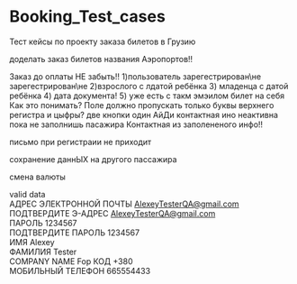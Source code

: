 # Booking_Test_cases
Тест кейсы по проекту заказа билетов в Грузию

доделать заказ билетов названия Аэропортов!!


Заказ до оплаты
 НЕ забыть!! 
 1)пользователь зарегестрирован\не зарегестрирован\не
 2)взрослого с лдатой ребёнка
 3) младенца с датой ребёнка
 4) дата документа!
 5) уже есть с такм эмэилом
  билет на себя
 Как это понимать? Поле должно пропускать только буквы верхнего регистра и цыфры?
 две кнопки один АйДи
 контактная ино неактивна пока не заполнишь пасажира
Контактная из заполененого инфо!!

письмо при регистраии не приходит

 сохранение даннЫХ
 на другого пассажира
 
 смена валюты
 
 
 valid data						
АДРЕС ЭЛЕКТРОННОЙ ПОЧТЫ	AlexeyTesterQA@gmail.com					
ПОДТВЕРДИТЕ Э-АДРЕС	AlexeyTesterQA@gmail.com					
ПАРОЛЬ	1234567					
ПОДТВЕРДИТЕ ПАРОЛЬ	1234567					
ИМЯ	Alexey					
ФАМИЛИЯ	Tester					
COMPANY NAME 	Fop	
КОД +380				
МОБИЛЬНЫЙ ТЕЛЕФОН	665554433					
